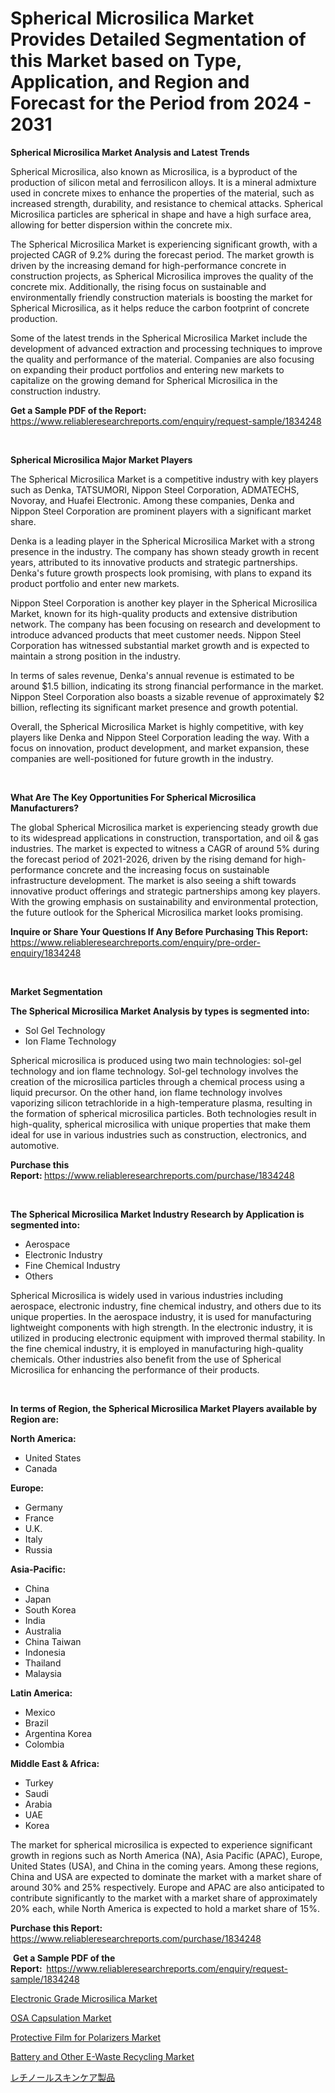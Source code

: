 <p><h1>Spherical Microsilica Market Provides Detailed Segmentation of this Market based on Type, Application, and Region and Forecast for the Period from 2024 - 2031</h1></p><p><strong>Spherical Microsilica Market Analysis and Latest Trends</strong></p>
<p><p>Spherical Microsilica, also known as Microsilica, is a byproduct of the production of silicon metal and ferrosilicon alloys. It is a mineral admixture used in concrete mixes to enhance the properties of the material, such as increased strength, durability, and resistance to chemical attacks. Spherical Microsilica particles are spherical in shape and have a high surface area, allowing for better dispersion within the concrete mix.</p><p>The Spherical Microsilica Market is experiencing significant growth, with a projected CAGR of 9.2% during the forecast period. The market growth is driven by the increasing demand for high-performance concrete in construction projects, as Spherical Microsilica improves the quality of the concrete mix. Additionally, the rising focus on sustainable and environmentally friendly construction materials is boosting the market for Spherical Microsilica, as it helps reduce the carbon footprint of concrete production.</p><p>Some of the latest trends in the Spherical Microsilica Market include the development of advanced extraction and processing techniques to improve the quality and performance of the material. Companies are also focusing on expanding their product portfolios and entering new markets to capitalize on the growing demand for Spherical Microsilica in the construction industry.</p></p>
<p><strong>Get a Sample PDF of the Report:&nbsp;</strong> <a href="https://www.reliableresearchreports.com/enquiry/request-sample/1834248">https://www.reliableresearchreports.com/enquiry/request-sample/1834248</a></p>
<p>&nbsp;</p>
<p><strong>Spherical Microsilica Major Market Players</strong></p>
<p><p>The Spherical Microsilica Market is a competitive industry with key players such as Denka, TATSUMORI, Nippon Steel Corporation, ADMATECHS, Novoray, and Huafei Electronic. Among these companies, Denka and Nippon Steel Corporation are prominent players with a significant market share.</p><p>Denka is a leading player in the Spherical Microsilica Market with a strong presence in the industry. The company has shown steady growth in recent years, attributed to its innovative products and strategic partnerships. Denka's future growth prospects look promising, with plans to expand its product portfolio and enter new markets.</p><p>Nippon Steel Corporation is another key player in the Spherical Microsilica Market, known for its high-quality products and extensive distribution network. The company has been focusing on research and development to introduce advanced products that meet customer needs. Nippon Steel Corporation has witnessed substantial market growth and is expected to maintain a strong position in the industry.</p><p>In terms of sales revenue, Denka's annual revenue is estimated to be around $1.5 billion, indicating its strong financial performance in the market. Nippon Steel Corporation also boasts a sizable revenue of approximately $2 billion, reflecting its significant market presence and growth potential.</p><p>Overall, the Spherical Microsilica Market is highly competitive, with key players like Denka and Nippon Steel Corporation leading the way. With a focus on innovation, product development, and market expansion, these companies are well-positioned for future growth in the industry.</p></p>
<p>&nbsp;</p>
<p><strong>What Are The Key Opportunities For Spherical Microsilica Manufacturers?</strong></p>
<p><p>The global Spherical Microsilica market is experiencing steady growth due to its widespread applications in construction, transportation, and oil & gas industries. The market is expected to witness a CAGR of around 5% during the forecast period of 2021-2026, driven by the rising demand for high-performance concrete and the increasing focus on sustainable infrastructure development. The market is also seeing a shift towards innovative product offerings and strategic partnerships among key players. With the growing emphasis on sustainability and environmental protection, the future outlook for the Spherical Microsilica market looks promising.</p></p>
<p><strong>Inquire or Share Your Questions If Any Before Purchasing This Report:</strong> <a href="https://www.reliableresearchreports.com/enquiry/pre-order-enquiry/1834248">https://www.reliableresearchreports.com/enquiry/pre-order-enquiry/1834248</a></p>
<p>&nbsp;</p>
<p><strong>Market Segmentation</strong></p>
<p><strong>The Spherical Microsilica Market Analysis by types is segmented into:</strong></p>
<p><ul><li>Sol Gel Technology</li><li>Ion Flame Technology</li></ul></p>
<p><p>Spherical microsilica is produced using two main technologies: sol-gel technology and ion flame technology. Sol-gel technology involves the creation of the microsilica particles through a chemical process using a liquid precursor. On the other hand, ion flame technology involves vaporizing silicon tetrachloride in a high-temperature plasma, resulting in the formation of spherical microsilica particles. Both technologies result in high-quality, spherical microsilica with unique properties that make them ideal for use in various industries such as construction, electronics, and automotive.</p></p>
<p><strong>Purchase this Report:&nbsp;</strong><a href="https://www.reliableresearchreports.com/purchase/1834248">https://www.reliableresearchreports.com/purchase/1834248</a></p>
<p>&nbsp;</p>
<p><strong>The Spherical Microsilica Market Industry Research by Application is segmented into:</strong></p>
<p><ul><li>Aerospace</li><li>Electronic Industry</li><li>Fine Chemical Industry</li><li>Others</li></ul></p>
<p><p>Spherical Microsilica is widely used in various industries including aerospace, electronic industry, fine chemical industry, and others due to its unique properties. In the aerospace industry, it is used for manufacturing lightweight components with high strength. In the electronic industry, it is utilized in producing electronic equipment with improved thermal stability. In the fine chemical industry, it is employed in manufacturing high-quality chemicals. Other industries also benefit from the use of Spherical Microsilica for enhancing the performance of their products.</p></p>
<p>&nbsp;</p>
<p><strong>In terms of Region, the Spherical Microsilica Market Players available by Region are:</strong></p>
<p>
    <p> <strong> North America: </strong>
        <ul>
            <li>United States</li>
            <li>Canada</li>
        </ul>
        </p> 
    <p> <strong> Europe: </strong>
        <ul>
            <li>Germany</li>
            <li>France</li>
            <li>U.K.</li>
            <li>Italy</li>
            <li>Russia</li>
        </ul>
        </p> 
    <p> <strong> Asia-Pacific: </strong>
        <ul>
            <li>China</li>
            <li>Japan</li>
            <li>South Korea</li>
            <li>India</li>
            <li>Australia</li>
            <li>China Taiwan</li>
            <li>Indonesia</li>
            <li>Thailand</li>
            <li>Malaysia</li>
        </ul>
        </p> 
    <p> <strong> Latin America: </strong>
        <ul>
            <li>Mexico</li>
            <li>Brazil</li>
            <li>Argentina Korea</li>
            <li>Colombia</li>
        </ul>
        </p> 
    <p> <strong> Middle East & Africa: </strong>
        <ul>
            <li>Turkey</li>
            <li>Saudi</li>
            <li>Arabia</li>
            <li>UAE</li>
            <li>Korea</li>
        </ul>
    </p>
    </p>
<p><p>The market for spherical microsilica is expected to experience significant growth in regions such as North America (NA), Asia Pacific (APAC), Europe, United States (USA), and China in the coming years. Among these regions, China and USA are expected to dominate the market with a market share of around 30% and 25% respectively. Europe and APAC are also anticipated to contribute significantly to the market with a market share of approximately 20% each, while North America is expected to hold a market share of 15%.</p></p>
<p><strong>Purchase this Report: </strong><a href="https://www.reliableresearchreports.com/purchase/1834248">https://www.reliableresearchreports.com/purchase/1834248</a></p>
<p>&nbsp;<strong>Get a Sample PDF of the Report:&nbsp;&nbsp;</strong><a href="https://www.reliableresearchreports.com/enquiry/request-sample/1834248">https://www.reliableresearchreports.com/enquiry/request-sample/1834248</a></p>
<p><strong></strong></p>
<p><p><a href="https://github.com/biheemgalvinlouises6hokrh3h/Market-Research-Report-List-1/blob/main/electronic-grade-microsilica-market.md">Electronic Grade Microsilica Market</a></p><p><a href="https://issuu.com/reportprime-2/docs/osa-capsulation-market-size-2030.pptx">OSA Capsulation Market</a></p><p><a href="https://github.com/guneycigdem35/Market-Research-Report-List-2/blob/main/protective-film-for-polarizers-market.md">Protective Film for Polarizers Market</a></p><p><a href="https://issuu.com/reportprime-2/docs/battery-and-other-e-waste-recycling-market-size-20">Battery and Other E-Waste Recycling Market</a></p><p><a href="https://github.com/ihabdkwlxs948/Market-Research-Report-List-1/blob/main/34364031386.md">レチノールスキンケア製品</a></p></p>